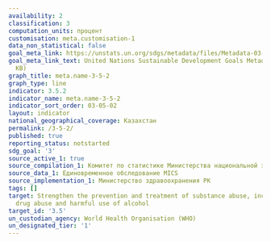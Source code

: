 ```yaml
---
availability: 2
classification: 3
computation_units: процент
customisation: meta.customisation-1
data_non_statistical: false
goal_meta_link: https://unstats.un.org/sdgs/metadata/files/Metadata-03-05-02.pdf
goal_meta_link_text: United Nations Sustainable Development Goals Metadata (PDF 214
  KB)
graph_title: meta.name-3-5-2
graph_type: line
indicator: 3.5.2
indicator_name: meta.name-3-5-2
indicator_sort_order: 03-05-02
layout: indicator
national_geographical_coverage: Казахстан
permalink: /3-5-2/
published: true
reporting_status: notstarted
sdg_goal: '3'
source_active_1: true
source_compilation_1: Комитет по статистике Министерства национальной экономики РК
source_data_1: Единовременное обследование МICS
source_implementation_1: Министерство здравоохранения РК
tags: []
target: Strengthen the prevention and treatment of substance abuse, including narcotic
  drug abuse and harmful use of alcohol
target_id: '3.5'
un_custodian_agency: World Health Organisation (WHO)
un_designated_tier: '1'
---
```


